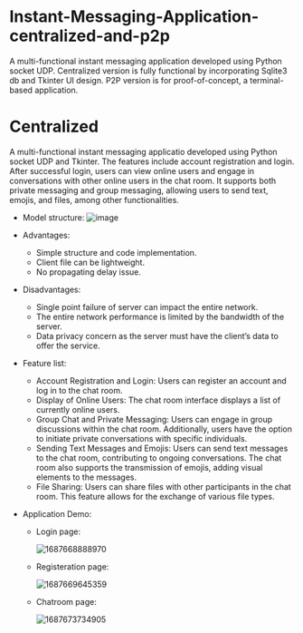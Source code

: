 # Instant-Messaging-Application-centralized-and-p2p
A multi-functional instant messaging application developed using Python socket UDP. Centralized version is fully functional by incorporating Sqlite3 db and Tkinter UI design. P2P version is for proof-of-concept, a terminal-based application. 

# Centralized
A multi-functional instant messaging applicatio developed using Python socket UDP and Tkinter. The features include account registration and login. After successful login, users can view online users and engage in conversations with other online users in the chat room. It supports both private messaging and group messaging, allowing users to send text, emojis, and files, among other functionalities.

- Model structure:
  ![image](https://github.com/yuantian94/Instant-Messaging-Application-centralized-and-p2p/assets/13746207/41d482bc-e767-4756-ba5d-3c5d47ecb9ba)

- Advantages:
  - Simple structure and code implementation.
  - Client file can be lightweight.
  - No propagating delay issue.

- Disadvantages:
  - Single point failure of server can impact the entire network. 
  - The entire network performance is limited by the bandwidth of the server.
  - Data privacy concern as the server must have the client’s data to offer the service.  

- Feature list:
  - Account Registration and Login: Users can register an account and log in to the chat room.
  - Display of Online Users: The chat room interface displays a list of currently online users.
  - Group Chat and Private Messaging: Users can engage in group discussions within the chat room. Additionally, users have the option to initiate private conversations with specific individuals.
  - Sending Text Messages and Emojis: Users can send text messages to the chat room, contributing to ongoing conversations. The chat room also supports the transmission of emojis, adding visual elements to the messages.
  - File Sharing: Users can share files with other participants in the chat room. This feature allows for the exchange of various file types.

- Application Demo:
  - Login page:

    ![1687668888970](https://github.com/yuantian94/Instant-Messaging-Application-centralized-and-p2p/assets/13746207/10151db7-9d68-47f7-8025-36b2ca8e92f4)
  
  - Registeration page:

    ![1687669645359](https://github.com/yuantian94/Instant-Messaging-Application-centralized-and-p2p/assets/13746207/b01d0cc0-5a27-4874-a046-8cf66faa4b56)
  
  - Chatroom page:

    ![1687673734905](https://github.com/yuantian94/Instant-Messaging-Application-centralized-and-p2p/assets/13746207/12d29725-b692-4089-9ebd-174cddb66794)


